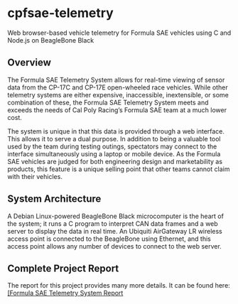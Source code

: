 # cpfsae-telemetry
Web browser-based vehicle telemetry for Formula SAE vehicles using C and Node.js on BeagleBone Black

## Overview
The Formula SAE Telemetry System allows for real-time viewing of sensor data from the CP-17C and CP-17E open-wheeled race vehicles. While other telemetry systems are either expensive, inaccessible, inextensible, or some combination of these, the Formula SAE Telemetry System meets and exceeds the needs of Cal Poly Racing’s Formula SAE team at a much lower cost.

The system is unique in that this data is provided through a web interface. This allows it to serve a dual purpose. In addition to being a valuable tool used by the team during testing outings, spectators may connect to the interface simultaneously using a laptop or mobile device. As the Formula SAE vehicles are judged for both engineering design and marketability as products, this feature is a unique selling point that other teams cannot claim with their vehicles.

## System Architecture
A Debian Linux-powered BeagleBone Black microcomputer is the heart of the system; it runs a C program to interpret CAN data frames and a web server to display the data in real time. An Ubiquiti AirGateway LR wireless access point is connected to the BeagleBone using Ethernet, and this access point allows any number of devices to connect to the web server.

## Complete Project Report
The report for this project provides many more details. It can be found here: <a href="https://docs.google.com/document/d/1z2uWAGIEsSnG0PktTVHk5ej-sA3QeC9OkyvsWds6SQc/edit?usp=sharing" target="_blank">[Formula SAE Telemetry System Report</a>
